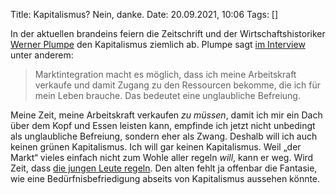 Title: Kapitalismus? Nein, danke.
Date: 20.09.2021, 10:06
Tags: []

In der aktuellen brandeins feiern die Zeitschrift und der Wirtschaftshistoriker [Werner Plumpe](https://de.wikipedia.org/wiki/Werner_Plumpe) den Kapitalismus ziemlich ab. Plumpe sagt [im Interview](https://www.brandeins.de/magazine/brand-eins-wirtschaftsmagazin/2021/kapitalismus/es-geht-nicht-um-moral-sondern-um-beduerfnisbefriedigung) unter anderem:

> Marktintegration macht es möglich, dass ich meine Arbeitskraft verkaufe und damit Zugang zu den Ressourcen bekomme, die ich für mein Leben brauche. Das bedeutet eine unglaubliche Befreiung.

Meine Zeit, meine Arbeitskraft verkaufen _zu müssen_, damit ich mir ein Dach über dem Kopf und Essen leisten kann, empfinde ich jetzt nicht unbedingt als unglaubliche Befreiung, sondern eher als Zwang. Deshalb will ich auch keinen grünen Kapitalismus. Ich will gar keinen Kapitalismus. Weil „der Markt“ vieles einfach nicht zum Wohle aller regeln _will_, kann er weg. Wird Zeit, dass [die jungen Leute regeln](/2020/diese-junge-leute/). Den alten fehlt ja offenbar die Fantasie, wie eine Bedürfnisbefriedigung abseits von Kapitalismus aussehen könnte.